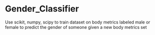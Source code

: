 # Gender_Classifier
Use scikit, numpy, scipy to train dataset on body metrics labeled male or female to predict the gender of someone given a new body metrics set
